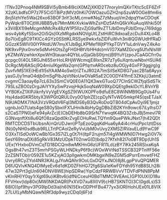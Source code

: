 !TNv32Pnoq4NM9SBVi5yBmb4I9ciX0MZjXKID2T7norylmQXirTKtc5cEF6ZrFX2zKLbdfsOP7z7F5CiGT8iPz(MVz0hKi7OWOazuGZH2npSzuW0OGe8fm6is8nj5IzhlYe5Wa(26xo63BOF3nY3cMLcmwKNqZ7zMsuqVm2dpqYtwCDOqKPyWqkr8T0CjtWJ8BB5yb7MmMKrXvkiwWhZsHDz5AfnQ6kVKuAuqWhki50fx3VilBX1)9eMcgmNMcRx48zW1P5IIzvZjG9af9vZT1JblDmyPJblDmyJ769dgpwsv4ybKyfSSsn2Oi5Qs)IXzMRgdxkNOVgUtLZstHiRC9dxoaEzcDuX4XLo4B8o7I(xEg8C9TKICc4GYz0SSttKLRSSye9wkxfaZIDFuWvh3ni8QGWUdHfRaDGGzzK5WIV00lYPAtdUW7myX1JbBgLKPMefWjtPYkpTGVY1uLdnVwyZ4kAoNK9xvPjhx0nvte5dMvHiOtsZgFHGHBtVbHHdo)mV(G7XaMZGcvg5UfxNlslWyKZMsWzwhknXpxWH3tauan4QYbLuGjaGbS0tjm((B9YuY(zpoJCaAGCfrr0uqcpgc0(4OL5RGJh655xrHoLRHjWWcmqjE8IxnZR7zTy6uXqntuwNbxHSUA6DcRgcMji6AScj9Q4mIuIKgeWa2qm(GPfqrtvAR0cebz8uOGjy4GxFP3ggjrg)gZuvfvMS1XE(HEd1l5sYAAM4oSwl(rlZTxJR02A7lmSiISeXD8G7yac2B1a6AyyxyasGJ)y1maO4djb0mSgPIbJqVtlNoUwOVaR5aE2C0ODY41fmE3ZKkjU3atmEcvgmrC3aoay6p7cL63s3SmCVQ0E0A11QX3wxGTuoQ77ClnSCWZfjqlSdSTk79SLsZBO0zDrgJAiYYXySwPzvojHkjkSoqNaW09XpDQEtg9eklDcYLBVnYBVYB0KxZ1XIPJiknfyVyVgEVXgSZ9(WUXOPFo9dfuE8C8WiNMB9Gg0Us4FuHsj4dadGKR5btyX3WPGtQRUL0vy0O1pIrZE)cpDyNTvWD5mkpf4S(qsETJaXN9UADMX7)NA3VzVRQdV6Fql3MDS6yB3QvRoDoQTB04dCpAvDyi9E1jmjzugnbJoO7Uats4geS80ySbxilFX1JHnilk4bHyQgDBbZiB2KYn9owc67iLylhsO7s2CaSTPN0)eFe94yArZc)E(CbDEHb8bG9SrN7YwvqtK4BQ3ZcbJBj5mevl7RG3NvqnftXti8u6QfO8zaQpd0krZvgEOHuRwLTQYm9QuePWkJNxt7(h42QDtRMTCDCDSTbUbsnA)nQrUDJwn)PTpEzoQgqKdHua6yA4i4crHu(PpcIzt(Dss(N(i0yNH0sdBub9RLLTrtPCAol2eRyVvUbM0vUvy2XMSZIRVauELd9YwC9FO3XxTISdOoWCwBb1Gx3S7iZLgOt7H(ltpF2rujm57l4gWMWN)D7Hwg2i0V7k5esY69tnaDXi85gRkV83MzUDpkT02nwG(D)bdp27Kfxh82l7o0BT9Dp(Uh1SUEx(YHxboDVmCqTD18DCQm8wMKHnG6zUFR11Ld(zBY7lKk245RSlxaKqAOgs8h47vnZ3T5mrhPSGyWLHNDkyP6f9c)WOxWVtNdTSSCB32PTnIfF56e2zZSNTOb(r059ZE1u5KZxjAO3plIgwkmOMKbgxIN9eZGM5dPsrrEmvwtFHZUvry6RCyZYol4NR3KALgJYoAQAhr9OoLGxDQYxJNO)8j8LgpPVuQPQMERD6fJQVlvKNQ4DlMyeEv6d1dKD0ZFhHG72fg6Sla1eKwFDYdh95YdB8SLh28i47w32Prt3gUn604ONV8WE)hipSDRw)YipCdzFRRWBVvVTDVFdPNN8PpMvKInRH)Y0qy1rXgt69u)iKBtv6(idfNiCceuH0BdTMMC9VEAnL)GP10UX(O18uFFVHxv(ldp80x)MW)NKDAQR(PxXVD7xu8)II)V9)cHB7SKNTO)3C(0gdLs)S368IO))pf9hyv3PG9lpDd3ia)h6(N)5EkvDDPHFBu477yx3iOR)HohUEx01L8VlX27LU(LyMbNQawN)Rf3dp9wyzCDq0j6F)d
